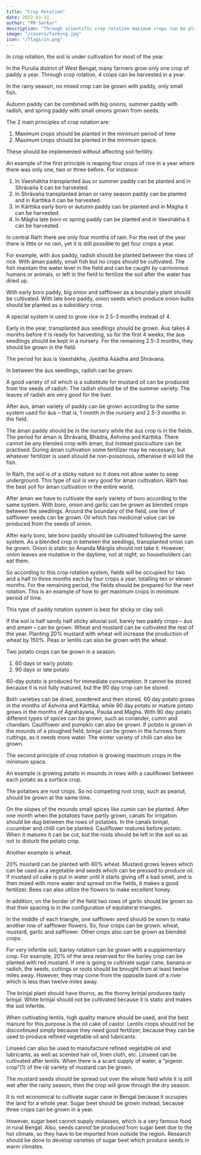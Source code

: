 ```yaml
---
title: "Crop Rotation"
date: 2022-01-31
author: "PR Sarkar"
description: "Through scientific crop rotation maximum crops can be planted in the minimum period of time and maximum crops can be planted in the minimum space"
image: "/covers/farming.jpg"
icon: "/flags/in.png"
---
```




In crop rotation, the soil is under cultivation for most of the year. 

In the Purulia district of West Bengal, many farmers grow only one crop of paddy a year. Through crop rotation, 4 crops can be harvested in a year. 

In the rainy season, no mixed crop can be grown with paddy, only small fish. 

Autumn paddy can be combined with big onions, summer paddy with radish, and spring paddy with small onions grown from seeds.


The 2 main principles of crop rotation are: 

1. Maximum crops should be planted in the minimum period of time
2. Maximum crops should be planted in the minimum space. 

These should be implemented without affecting soil fertility.

An example of the first principle is reaping four crops of rice in a year where there was only one, two or three before. For instance:

1) In Vaeshákha transplanted áus or summer paddy can be planted and in Shrávańa it can be harvested.
2) In Shrávańa transplanted áman or rainy season paddy can be planted and in Kárttika it can be harvested.
3) In Kárttika early boro or autumn paddy can be planted and in Mágha it can be harvested.
4) In Mágha late boro or spring paddy can be planted and in Vaeshákha it can be harvested.

In central Ráŕh there are only four months of rain. For the rest of the year there is little or no rain, yet it is still possible to get four crops a year. 

For example, with áus paddy, radish should be planted between the rows of rice. With áman paddy, small fish but no crops should be cultivated. The fish maintain the water level in the field and can be caught by carnivorous humans or animals, or left in the field to fertilize the soil after the water has dried up. 

With early boro paddy, big onion and safflower as a boundary plant should be cultivated. With late boro paddy, onion seeds which produce onion bulbs should be planted as a subsidiary crop.

A special system is used to grow rice in 2.5-3 months instead of 4. 

Early in the year, transplanted áus seedlings should be grown. Áus takes 4 months before it is ready for harvesting, so for the first 4 weeks, the áus seedlings should be kept in a nursery. For the remaining 2.5-3 months, they should be grown in the field. 

The period for áus is Vaeshákha, Jyeśthá Aśádha and Shrávana.

In between the áus seedlings, radish can be grown. 

A good variety of oil which is a substitute for mustard oil can be produced from the seeds of radish. The radish should be of the summer variety. The leaves of radish are very good for the liver.

After áus, áman variety of paddy can be grown according to the same system used for áus – that is, 1 month in the nursery and 2.5-3 months in the field. 

The áman paddy should be in the nursery while the áus crop is in the fields. The period for áman is Shrávańá, Bhádra, Áshvina and Kárttika. There cannot be any blended crop with áman, but instead pisciculture can be practised. During áman cultivation some fertilizer may be necessary, but whatever fertilizer is used should be non-poisonous, otherwise it will kill the fish.

In Ráŕh, the soil is of a sticky nature so it does not allow water to seep underground. This type of soil is very good for áman cultivation. Ráŕh has the best soil for áman cultivation in the entire world.

After áman we have to cultivate the early variety of boro according to the same system. With boro, onion and garlic can be grown as blended crops between the seedlings. Around the boundary of the field, one line of safflower seeds can be grown. Oil which has medicinal value can be produced from the seeds of onion.

After early boro, late boro paddy should be cultivated following the same system. As a blended crop in between the seedings, transplanted onion can be grown. Onion is static so Ánanda Márgiis should not take it. However, onion leaves are mutative in the daytime, not at night, so householders can eat them.

So according to this crop rotation system, fields will be occupied for two and a half to three months each by four crops a year, totalling ten or eleven months. For the remaining period, the fields should be prepared for the next rotation. This is an example of how to get maximum crops in minimum period of time.

This type of paddy rotation system is best for sticky or clay soil. 

If the soil is half sandy half sticky alluvial soil, barely two paddy crops – áus and amam – can be grown. Wheat and mustard can be cultivated the rest of the year. Planting 20% mustard with wheat will increase the production of wheat by 150%. Peas or lentils can also be grown with the wheat.

Two potato crops can be grown in a season:
1. 60 days or early potato
2. 90 days or late potato

60-day potato is produced for immediate consumption. It cannot be stored because it is not fully matured, but the 90 day crop can be stored. 

Both varieties can be dried, powdered and then stored. 60 day potato grows in the months of Áshvina and Kárttika, while 90 day potato or mature potato grows in the months of Agraháyańa, Pauśa and Mágha. With 90 day potato different types of spices can be grown, such as coriander, cumin and chandani. Cauliflower and pumpkin can also be grown. If potato is grown in the mounds of a ploughed field, brinjal can be grown in the furrows from cuttings, as it needs more water. The winter variety of chilli can also be grown.


The second principle of crop rotation is growing maximum crops in the minimum space. 

An example is growing potato in mounds in rows with a cauliflower between each potato as a surface crop.

The potatoes are root crops. So no competing root crop, such as peanut, should be grown at the same time. 

On the slopes of the mounds small spices like cumin can be planted. After one month when the potatoes have partly grown, canals for irrigation should be dug between the rows of potatoes. In the canals brinjal, cucumber and chilli can be planted. Cauliflower matures before potato. When it matures it can be cut, but the roots should be left in the soil so as not to disturb the potato crop.

Another example is wheat. 

20% mustard can be planted with 80% wheat. Mustard grows leaves which can be used as a vegetable and seeds which can be pressed to produce oil. If mustard oil cake is put in water until it starts giving off a bad smell, and is then mixed with more water and spread on the fields, it makes a good fertilizer. Bees can also utilize the flowers to make excellent honey. 

In addition, on the border of the field two rows of garlic should be grown so that their spacing is in the configuration of equilateral triangles. 

In the middle of each triangle, one safflower seed should be sown to make another row of safflower flowers. So, four crops can be grown: wheat, mustard, garlic and safflower. Other crops also can be grown as blended crops.

For very infertile soil, barley rotation can be grown with a supplementary crop. For example, 20% of the area reserved for the barley crop can be planted with red mustard.
If one is going to cultivate sugar cane, banana or radish, the seeds, cuttings or roots should be brought from at least twelve miles away. However, they may come from the opposite bank of a river which is less than twelve miles away.

The brinjal plant should have thorns, as the thorny brinjal produces tasty brinjal. White brinjal should not be cultivated because it is static and makes the soil infertile.

When cultivating lentils, high quality manure should be used, and the best manure for this purpose is the oil cake of castor. Lentils crops should not be discontinued simply because they need good fertilizer, because they can be used to produce refined vegetable oil and lubricants. 

Linseed can also be used to manufacture refined vegetable oil and lubricants, as well as scented hair oil, linen cloth, etc. Linseed can be cultivated after lentils.
When there is a scant supply of water, a “pigeon crop”(1) of the rái variety of mustard can be grown. 

The mustard seeds should be spread out over the whole field while it is still wet after the rainy season, then the crop will grow through the dry season.

It is not economical to cultivate sugar cane in Bengal because it occupies the land for a whole year. Sugar beet should be grown instead, because three crops can be grown in a year. 

However, sugar beet cannot supply molasses, which is a very famous food in rural Bengal. Also, seeds cannot be produced from sugar beet due to the hot climate, so they have to be imported from outside the region. Research should be done to develop varieties of sugar beet which produce seeds in warm climates.
